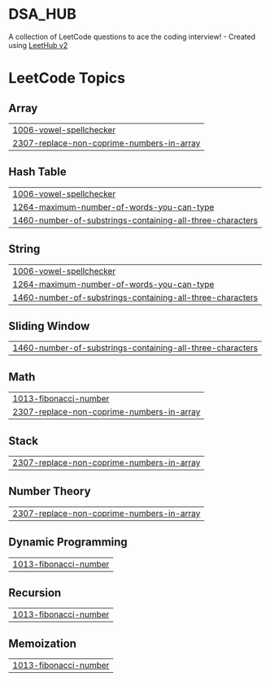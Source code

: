 # DSA_HUB
A collection of LeetCode questions to ace the coding interview! - Created using [LeetHub v2](https://github.com/arunbhardwaj/LeetHub-2.0)

<!---LeetCode Topics Start-->
# LeetCode Topics
## Array
|  |
| ------- |
| [1006-vowel-spellchecker](https://github.com/Ayan-10-06-03/DSA_HUB/tree/master/1006-vowel-spellchecker) |
| [2307-replace-non-coprime-numbers-in-array](https://github.com/Ayan-10-06-03/DSA_HUB/tree/master/2307-replace-non-coprime-numbers-in-array) |
## Hash Table
|  |
| ------- |
| [1006-vowel-spellchecker](https://github.com/Ayan-10-06-03/DSA_HUB/tree/master/1006-vowel-spellchecker) |
| [1264-maximum-number-of-words-you-can-type](https://github.com/Ayan-10-06-03/DSA_HUB/tree/master/1264-maximum-number-of-words-you-can-type) |
| [1460-number-of-substrings-containing-all-three-characters](https://github.com/Ayan-10-06-03/DSA_HUB/tree/master/1460-number-of-substrings-containing-all-three-characters) |
## String
|  |
| ------- |
| [1006-vowel-spellchecker](https://github.com/Ayan-10-06-03/DSA_HUB/tree/master/1006-vowel-spellchecker) |
| [1264-maximum-number-of-words-you-can-type](https://github.com/Ayan-10-06-03/DSA_HUB/tree/master/1264-maximum-number-of-words-you-can-type) |
| [1460-number-of-substrings-containing-all-three-characters](https://github.com/Ayan-10-06-03/DSA_HUB/tree/master/1460-number-of-substrings-containing-all-three-characters) |
## Sliding Window
|  |
| ------- |
| [1460-number-of-substrings-containing-all-three-characters](https://github.com/Ayan-10-06-03/DSA_HUB/tree/master/1460-number-of-substrings-containing-all-three-characters) |
## Math
|  |
| ------- |
| [1013-fibonacci-number](https://github.com/Ayan-10-06-03/DSA_HUB/tree/master/1013-fibonacci-number) |
| [2307-replace-non-coprime-numbers-in-array](https://github.com/Ayan-10-06-03/DSA_HUB/tree/master/2307-replace-non-coprime-numbers-in-array) |
## Stack
|  |
| ------- |
| [2307-replace-non-coprime-numbers-in-array](https://github.com/Ayan-10-06-03/DSA_HUB/tree/master/2307-replace-non-coprime-numbers-in-array) |
## Number Theory
|  |
| ------- |
| [2307-replace-non-coprime-numbers-in-array](https://github.com/Ayan-10-06-03/DSA_HUB/tree/master/2307-replace-non-coprime-numbers-in-array) |
## Dynamic Programming
|  |
| ------- |
| [1013-fibonacci-number](https://github.com/Ayan-10-06-03/DSA_HUB/tree/master/1013-fibonacci-number) |
## Recursion
|  |
| ------- |
| [1013-fibonacci-number](https://github.com/Ayan-10-06-03/DSA_HUB/tree/master/1013-fibonacci-number) |
## Memoization
|  |
| ------- |
| [1013-fibonacci-number](https://github.com/Ayan-10-06-03/DSA_HUB/tree/master/1013-fibonacci-number) |
<!---LeetCode Topics End-->